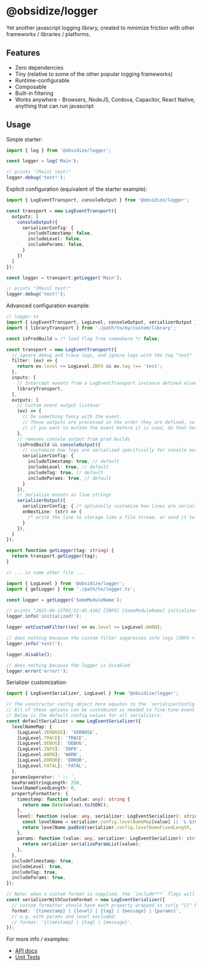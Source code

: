 # @obsidize/logger

Yet another javascript logging library, created to minimize friction with other frameworks / libraries / platforms.

## Features

- Zero dependencies
- Tiny (relative to some of the other popular logging frameworks)
- Runtime-configurable
- Composable
- Built-in filtering
- Works anywhere - Browsers, NodeJS, Cordova, Capacitor, React Native, anything that can run javascript

## Usage

Simple starter:

```typescript
import { log } from '@obsidize/logger';

const logger = log('Main');

// prints "[Main] test!"
logger.debug('test!');
```

Explicit configuration (equivalent of the starter example):

```typescript
import { LogEventTransport, consoleOutput } from '@obsidize/logger';

const transport = new LogEventTransport({
  outputs: [
    consoleOutput({
      serializerConfig: {
        includeTimestamp: false,
        includeLevel: false,
        includeParams: false,
      }
    })
  ]
});

const logger = transport.getLogger('Main');

// prints "[Main] test!"
logger.debug('test!');
```

Advanced configuration example:

```typescript
// logger.ts
import { LogEventTransport, LogLevel, consoleOutput, serializerOutput } from '@obsidize/logger';
import { libraryTransport } from './path/to/my/custom/library';

const isProdBuild = /* load flag from somewhere */ false;

const transport = new LogEventTransport({
  // ignore debug and trace logs, and ignore logs with the tag "test"
  filter: (ev) => {
    return ev.level >= LogLevel.INFO && ev.tag !== 'test';
  },
  inputs: [
    // Intercept events from a LogEventTransport instance defined elsewhere
    libraryTransport,
  ],
  outputs: [
    // Custom event output listener
    (ev) => {
      // Do something fancy with the event.
      // These outputs are processed in the order they are defined, so
      // if you want to mutate the event before it is used, do that here.
    },
    // removes console output from prod builds
    !isProdBuild && consoleOutput({
      // customize how logs are serialized specifically for console output
      serializerConfig: {
        includeTimestamp: true, // default
        includeLevel: true, // default
        includeTag: true, // default
        includeParams: true, // default
      }
    }),
    // Serialize events as line strings
    serializerOutput({
      serializerConfig: { /* optionally customize how lines are serialized */ },
      onNextLine: (str) => {
        /* write the line to storage like a file stream, or send it to a remote server */
      }
    }),
  ]
});

export function getLogger(tag: string) {
  return transport.getLogger(tag);
}

// ... in some other file ...

import { LogLevel } from '@obsidize/logger';
import { getLogger } from './path/to/logger.ts';

const logger = getLogger('SomeModuleName');

// prints "2025-06-13T02:52:45.416Z [INFO] [SomeModuleName] initialized!"
logger.info('initialized!');

logger.setCustomFilter((ev) => ev.level >= LogLevel.WARN);

// does nothing because the custom filter suppresses info logs (INFO < WARN)
logger.info('test!');

logger.disable();

// does nothing because the logger is disabled
logger.error('error!');
```

Serializer customization:

```typescript
import { LogEventSerializer, LogLevel } from '@obsidize/logger';

// The constructor config object here equates to the `serializerConfig` option in the previous examples.
// All of these options can be customized as needed to fine-tune event serialization.
// Below is the default config values for all serialziers.
const defaultSerializer = new LogEventSerializer({
  levelNameMap: {
    [LogLevel.VERBOSE]: 'VERBOSE',
    [LogLevel.TRACE]: 'TRACE',
    [LogLevel.DEBUG]: 'DEBUG',
    [LogLevel.INFO]: 'INFO',
    [LogLevel.WARN]: 'WARN',
    [LogLevel.ERROR]: 'ERROR',
    [LogLevel.FATAL]: 'FATAL',
  },
  paramsSeperator: ' :: ',
  maxParamStringLength: 250,
  levelNameFixedLength: 0,
  propertyFormatters: {
    timestamp: function (value: any): string {
      return new Date(value).toJSON();
    },
    level: function (value: any, serializer: LogEventSerializer): string {
      const levelName = serializer.config.levelNameMap[value] || `L-${value}`;
      return levelName.padEnd(serializer.config.levelNameFixedLength, ' ');
    },
    params: function (value: any, serializer: LogEventSerializer): string {
      return serializer.serializeParamList(value);
    },
  },
  includeTimestamp: true,
  includeLevel: true,
  includeTag: true,
  includeParams: true,
});

// Note: when a custom format is supplied, the `include***` flags will be ignored.
const serializerWithCustomFormat = new LogEventSerializer({
  // custom formatter should have each property wrapped in curly "{}" braces if you want it to be included
  format: '{timestamp} | {level} | {tag} | {message} | {params}',
  // e.g. with params and level excluded:
  // format: '{timestamp} | {tag} | {message}',
});
```

For more info / examples:

- [API docs](https://jospete.github.io/obsidize-logger/)
- [Unit Tests](https://github.com/jospete/obsidize-logger/tree/main/src)

